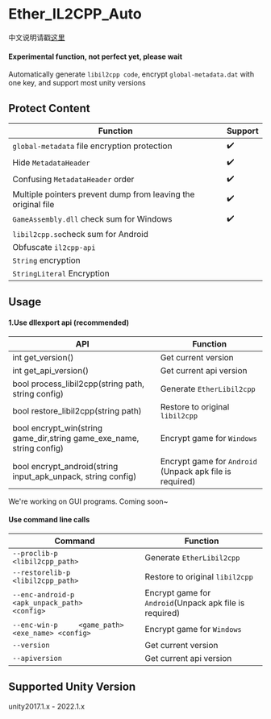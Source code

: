 # Ether_IL2CPP_Auto

中文说明请戳[这里](README-zh-cn.md)

#### Experimental function, not perfect yet, please wait

Automatically generate `libil2cpp code`, encrypt `global-metadata.dat` with one key, and support most unity versions

## Protect Content

|Function                       |Support|
|---------------------------|----|
|`global-metadata` file encryption protection|✔️   |
|Hide `MetadataHeader`         |✔️   |
|Confusing `MetadataHeader` order     |✔️   |
|Multiple pointers prevent dump from leaving the original file     |✔️   |
|`GameAssembly.dll` check sum for Windows |✔️ |
|`libil2cpp.so`check sum for Android | |
|Obfuscate `il2cpp-api` | |
|`String` encryption                 |    |
|`StringLiteral` Encryption             |    |

## Usage

#### 1.Use dllexport api (recommended)

| API                                                          | Function                                                 |
| ------------------------------------------------------------ | -------------------------------------------------------- |
| int get_version()                                            | Get current version                                      |
| int get_api_version()                                        | Get current api version                                  |
| bool process_libil2cpp(string path, string config)           | Generate `EtherLibil2cpp`                                |
| bool restore_libil2cpp(string path)                          | Restore to original `libil2cpp`                          |
| bool encrypt_win(string game_dir,string game_exe_name, string config) | Encrypt game for `Windows`                               |
| bool encrypt_android(string input_apk_unpack, string config) | Encrypt game for `Android `(Unpack apk file is required) |

We're working on GUI programs. Coming soon~

#### Use command line calls 

| Command                                                 | Function                                                |
| ------------------------------------------------------- | ------------------------------------------------------- |
| `--proclib-p     <libil2cpp_path>`                      | Generate `EtherLibil2cpp`                               |
| `--restorelib-p  <libil2cpp_path> `                     | Restore to original `libil2cpp`                         |
| `--enc-android-p <apk_unpack_path>            <config>` | Encrypt game for `Android`(Unpack apk file is required) |
| `--enc-win-p     <game_path>       <exe_name> <config>` | Encrypt game for `Windows`                              |
| `--version`                                             | Get current version                                     |
| `--apiversion`                                          | Get current api version                                 |

## Supported Unity Version

unity2017.1.x - 2022.1.x